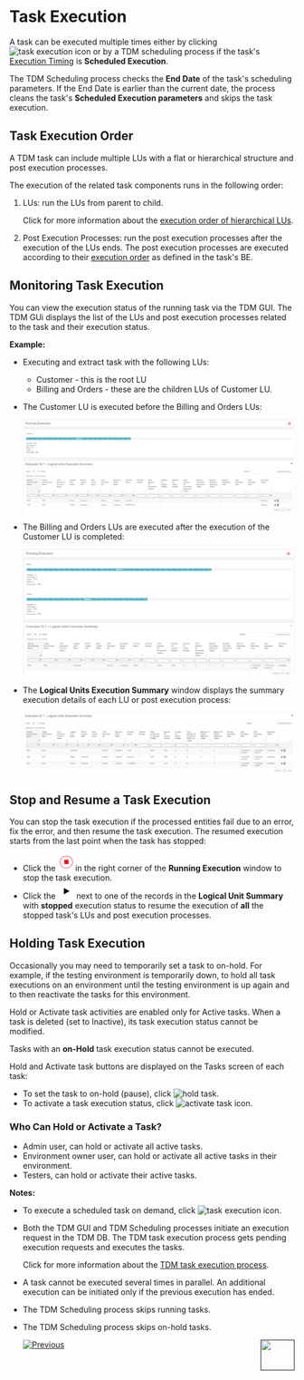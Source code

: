 # Task Execution

A task can be executed multiple times either by clicking ![task execution icon](images/execute_task_icon.png) or by a TDM scheduling process if the task's [Execution Timing](22_task_execution_timing_tab.md) is **Scheduled Execution**.

The TDM Scheduling process checks the **End Date** of the task's scheduling parameters. If the End Date is earlier than the current date, the process cleans the task's  **Scheduled Execution parameters** and skips the task execution. 

## Task Execution Order

A TDM task can include multiple LUs with a flat or hierarchical structure and post execution processes.

The execution of the related task components runs in the following order:

1. LUs: run the LUs from parent to child.  

   Click for more information about the [execution order of hierarchical LUs](03_business_entity_overview.md#task-execution-of-hierarchical-business-entities).

2. Post Execution Processes: run the post execution processes after the execution of the LUs ends. The post execution processes are executed according to their [execution order](04_tdm_gui_business_entity_window.md#post-execution-processes-tab) as defined in the task's BE. 

## Monitoring Task Execution

You can view the execution status of the running task via the TDM GUI. The TDM GUi displays the list of the LUs and post execution processes related to the task and their execution status.

**Example:**

- Executing and extract task with the following LUs:
  - Customer - this is the root LU
  - Billing and Orders - these are the children LUs of Customer LU.

- The Customer LU is executed before the Billing and Orders LUs:

  ![monitor execution](images/extract_task_execution_monitor.png)

- The Billing and Orders LUs are executed after the execution of the Customer LU is completed:

  ![monitor execution](images/extract_task_execution_monitor_2.png)

- The **Logical Units Execution Summary** window displays the summary execution details of each LU or post execution process:

  ![LU execution summary](images/extract_task_execution_lu_summary.png)

## Stop and Resume a Task Execution

You can stop the task execution if the processed entities fail due to an error, fix the error, and then resume the task execution. The resumed execution starts from the last point when the task has stopped:

- Click the ![stop](images/stop_execution_icon.png)in the right corner of the **Running Execution** window to stop the task execution.
- Click the ![resume](images/resume_execution_icon.png) next to one of the records in the **Logical Unit Summary**  with **stopped** execution status to resume the execution of **all** the stopped task's LUs and post execution processes. 



## Holding Task Execution

Occasionally you may need to temporarily set a task to on-hold. For example, if the testing environment is temporarily down, to hold all task executions on an environment until the testing environment is up again and to then reactivate the tasks for this environment.

Hold or Activate task activities are enabled only for Active tasks. When a task is deleted (set to Inactive), its task execution status cannot be modified.

Tasks with an **on-Hold** task execution status cannot be executed.  

Hold and Activate task buttons are displayed on the Tasks screen of each task:

- To set the task to on-hold (pause), click ![hold task](images/hold_task_icon.png).
- To activate a task execution status, click ![activate task icon](images/activate_onhold_task_icon.png).

### Who Can Hold or Activate a Task?

- Admin user, can hold or activate all active tasks.
- Environment owner user, can hold or activate all active tasks in their environment.
- Testers, can hold or activate their active tasks.



**Notes:**

- To execute a scheduled task on demand, click ![task execution icon](images/execute_task_icon.png). 

- Both the TDM GUI and TDM Scheduling processes initiate an execution request in the TDM DB. The TDM task execution process gets pending execution requests and executes the tasks.

  Click for more information about the [TDM task execution process](/articles/TDM/tdm_architecture/03_task_execution_processes.md).

- A task cannot be executed several times in parallel. An additional execution can be initiated only if the previous execution has ended.

- The TDM Scheduling process skips running tasks.

- The TDM Scheduling process skips on-hold tasks.



  [![Previous](/articles/images/Previous.png)](25_task_tdmdb_tables.md)[<img align="right" width="60" height="54" src="/articles/images/Next.png">]()

